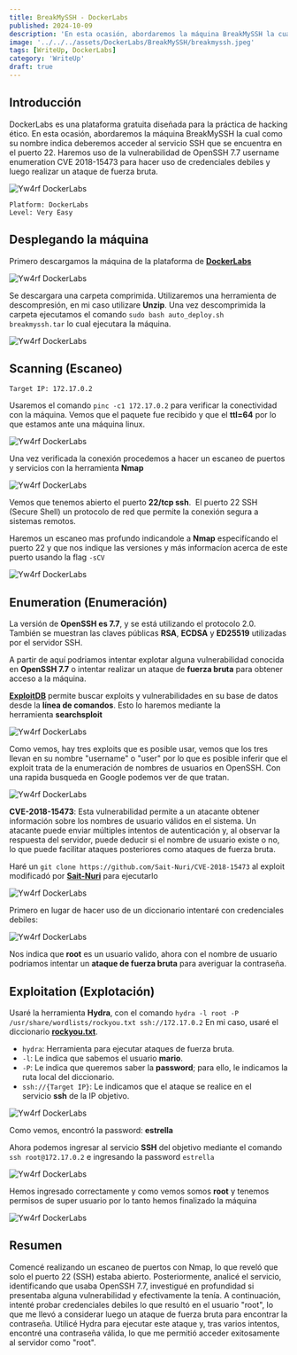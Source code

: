 ```yaml
---
title: BreakMySSH - DockerLabs
published: 2024-10-09
description: 'En esta ocasión, abordaremos la máquina BreakMySSH la cual como su nombre indica deberemos acceder al servicio SSH que se encuentra en el puerto 22. Haremos uso de la vulnerabilidad de OpenSSH 7.7 username enumeration CVE 2018-15473 para hacer uso de credenciales debiles y luego realizar un ataque de fuerza bruta.'
image: '../../../assets/DockerLabs/BreakMySSH/breakmyssh.jpeg'
tags: [WriteUp, DockerLabs]
category: 'WriteUp'
draft: true 
---
```




## Introducción

DockerLabs es una plataforma gratuita diseñada para la práctica de hacking ético. En esta ocasión, abordaremos la máquina BreakMySSH la cual como su nombre indica deberemos acceder al servicio SSH que se encuentra en el puerto 22. Haremos uso de la vulnerabilidad de OpenSSH 7.7 username enumeration CVE 2018-15473 para hacer uso de credenciales debiles y luego realizar un ataque de fuerza bruta.

![Yw4rf DockerLabs](../../../assets/DockerLabs/BreakMySSH/dockerlabs-breakmyssh.png)
~~~
Platform: DockerLabs
Level: Very Easy
~~~

## Desplegando la máquina

Primero descargamos la máquina de la plataforma de [**DockerLabs**](https://dockerlabs.es/)

![Yw4rf DockerLabs](../../../assets/DockerLabs/BreakMySSH/dockerlabs-download.png)


Se descargara una carpeta comprimida. Utilizaremos una herramienta de descompresión, en mi caso utilizare **Unzip**. Una vez descomprimida la carpeta ejecutamos el comando `sudo bash auto_deploy.sh breakmyssh.tar` lo cual ejecutara la máquina.

![Yw4rf DockerLabs](../../../assets/DockerLabs/BreakMySSH/breakmyssh1.png)

## Scanning (Escaneo)

~~~
Target IP: 172.17.0.2
~~~

Usaremos el comando `pinc -c1 172.17.0.2` para verificar la conectividad con la máquina. Vemos que el paquete fue recibido y que el **ttl=64** por lo que estamos ante una máquina linux.

![Yw4rf DockerLabs](../../../assets/DockerLabs/BreakMySSH/breakmyssh2.png)

Una vez verificada la conexión procedemos a hacer un escaneo de puertos y servicios con la herramienta **Nmap**

![Yw4rf DockerLabs](../../../assets/DockerLabs/BreakMySSH/breakmyssh3.png)

Vemos que tenemos abierto el puerto **22/tcp ssh**.  El puerto 22 SSH (Secure Shell) un protocolo de red que permite la conexión segura a sistemas remotos.

Haremos un escaneo mas profundo indicandole a **Nmap** especifícando el puerto 22 y que nos indique las versiones y más informacíon acerca de este puerto usando la flag `-sCV`

![Yw4rf DockerLabs](../../../assets/DockerLabs/BreakMySSH/breakmyssh4.png)

## Enumeration (Enumeración)

La versión de **OpenSSH es 7.7**, y se está utilizando el protocolo 2.0. También se muestran las claves públicas **RSA**, **ECDSA** y **ED25519** utilizadas por el servidor SSH. 

A partir de aquí podriamos intentar explotar alguna vulnerabilidad conocida en **OpenSSH 7.7** o intentar realizar un ataque de **fuerza bruta** para obtener acceso a la máquina.

**[ExploitDB](https://www.exploit-db.com/)** permite buscar exploits y vulnerabilidades en su base de datos desde la **línea de comandos**. Esto lo haremos mediante la herramienta **searchsploit**

![Yw4rf DockerLabs](../../../assets/DockerLabs/BreakMySSH/breakmyssh5.png)

Como vemos, hay tres exploits que es posible usar, vemos que los tres llevan en su nombre "username" o "user" por lo que es posible inferir que el exploit trata de la enumeración de nombres de usuarios en OpenSSH. Con una rapida busqueda en Google podemos ver de que tratan. 

![Yw4rf DockerLabs](../../../assets/DockerLabs/BreakMySSH/breakmyssh6.png)

**CVE-2018-15473**: Esta vulnerabilidad permite a un atacante obtener información sobre los nombres de usuario válidos en el sistema. Un atacante puede enviar múltiples intentos de autenticación y, al observar la respuesta del servidor, puede deducir si el nombre de usuario existe o no, lo que puede facilitar ataques posteriores como ataques de fuerza bruta.

Haré un `git clone https://github.com/Sait-Nuri/CVE-2018-15473` al exploit modificadó por **[Sait-Nuri](https://github.com/Sait-Nuri)** para ejecutarlo

![Yw4rf DockerLabs](../../../assets/DockerLabs/BreakMySSH/breakmyssh7.png)

Primero en lugar de hacer uso de un diccionario intentaré con credenciales debiles:

![Yw4rf DockerLabs](../../../assets/DockerLabs/BreakMySSH/breakmyssh8.png)

Nos indica que **root** es un usuario valido, ahora con el nombre de usuario podriamos intentar un **ataque de fuerza bruta** para averiguar la contraseña. 

## Exploitation (Explotación)

Usaré la herramienta **Hydra**, con el comando `hydra -l root -P /usr/share/wordlists/rockyou.txt ssh://172.17.0.2` En mi caso, usaré el diccionario [**rockyou.txt**](https://github.com/brannondorsey/naive-hashcat/releases/download/data/rockyou.txt).

- `hydra`: Herramienta para ejecutar ataques de fuerza bruta.
- `-l`: Le indica que sabemos el usuario **mario**.
- `-P`: Le indica que queremos saber la **password**; para ello, le indicamos la ruta local del diccionario.
- `ssh://{Target IP}`: Le indicamos que el ataque se realice en el servicio **ssh** de la IP objetivo.

![Yw4rf DockerLabs](../../../assets/DockerLabs/BreakMySSH/breakmyssh9.png)

Como vemos, encontró la password: **estrella**

Ahora podemos ingresar al servicio **SSH** del objetivo mediante el comando `ssh root@172.17.0.2` e ingresando la password `estrella`

![Yw4rf DockerLabs](../../../assets/DockerLabs/BreakMySSH/breakmyssh10.png)

Hemos ingresado correctamente y como vemos somos **root** y tenemos permisos de super usuario por lo tanto hemos finalizado la máquina

![Yw4rf DockerLabs](../../../assets/DockerLabs/BreakMySSH/breakmyssh11.png)

## Resumen

Comencé realizando un escaneo de puertos con Nmap, lo que reveló que solo el puerto 22 (SSH) estaba abierto. Posteriormente, analicé el servicio, identificando que usaba OpenSSH 7.7, investigué en profundidad si presentaba alguna vulnerabilidad y efectivamente la tenía. A continuación, intenté probar credenciales debiles lo que resultó en el usuario "root", lo que me llevó a considerar luego un ataque de fuerza bruta para encontrar la contraseña. Utilicé Hydra para ejecutar este ataque y, tras varios intentos, encontré una contraseña válida, lo que me permitió acceder exitosamente al servidor como "root". 

<br>

